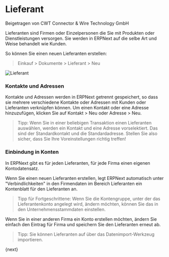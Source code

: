 # Lieferant
<span class="text-muted contributed-by">Beigetragen von CWT Connector & Wire Technology GmbH</span>

Lieferanten sind Firmen oder Einzelpersonen die Sie mit Produkten oder Dienstleistungen versorgen. Sie werden in ERPNext auf die selbe Art und Weise behandelt wie Kunden.

So können Sie einen neuen Lieferanten erstellen:

> Einkauf > Dokumente > Lieferant > Neu

<img class="screenshot" alt="Lieferant" src="/assets/erpnext_docs/assets/img/buying/supplier-master.png">

### Kontakte und Adressen

Kontakte und Adressen werden in ERPNext getrennt gespeichert, so dass sie mehrere verschiedene Kontakte oder Adressen mit Kunden oder Lieferanten verknüpfen können. Um einen Kontakt oder eine Adresse hinzuzufügen, klicken Sie auf Kontakt > Neu oder Adresse > Neu.

> Tipp: Wenn Sie in einer beliebigen Transaktion einen Lieferanten auswählen, werden ein Kontakt und eine Adresse vorselektiert. Das sind der Standardkontakt und die Standardadresse. Stellen Sie also sicher, dass Sie Ihre Voreinstellungen richtig treffen!

### Einbindung in Konten

In ERPNext gibt es für jeden Lieferanten, für jede Firma einen eigenen Kontodatensatz.

Wenn Sie einen neuen Lieferanten erstellen, legt ERPNext automatisch unter "Verbindlichkeiten" in den Firmendaten im Bereich Lieferanten ein Kontenblatt für den Lieferanten an.

> Tipp für Fortgeschrittene: Wenn Sie die Kontengruppe, unter der das Lieferantenkonto angelegt wird, ändern möchten, können Sie das in den Unternehmensstammdaten einstellen.

Wenn Sie in einer anderen Firma ein Konto erstellen möchten, ändern Sie einfach den Eintrag für Firma und speichern Sie den Lieferanten erneut ab.

> Tipp: Sie können Lieferanten auf über das Datenimport-Werkzeug importieren.

{next}
